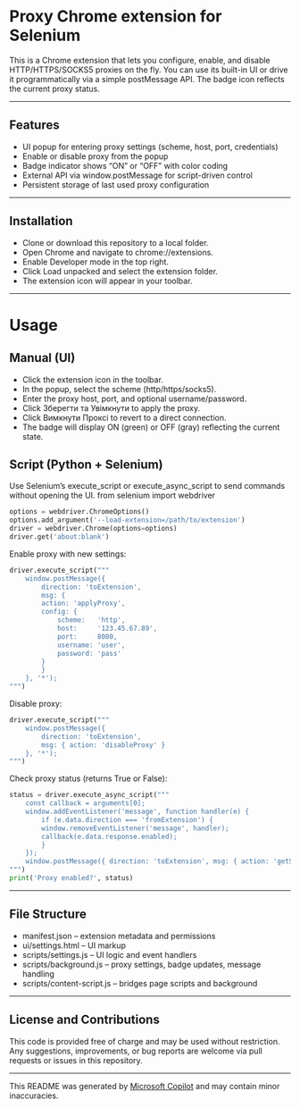 # Proxy Chrome extension for Selenium

This is a Chrome extension that lets you configure, enable, and disable HTTP/HTTPS/SOCKS5 proxies on the fly. You can use its built-in UI or drive it programmatically via a simple postMessage API. The badge icon reflects the current proxy status.

---

## Features

- UI popup for entering proxy settings (scheme, host, port, credentials)
- Enable or disable proxy from the popup
- Badge indicator shows “ON” or “OFF” with color coding
- External API via window.postMessage for script-driven control
- Persistent storage of last used proxy configuration

---

## Installation

- Clone or download this repository to a local folder.
- Open Chrome and navigate to chrome://extensions.
- Enable Developer mode in the top right.
- Click Load unpacked and select the extension folder.
- The extension icon will appear in your toolbar.

---

# Usage

## Manual (UI)

- Click the extension icon in the toolbar.
- In the popup, select the scheme (http/https/socks5).
- Enter the proxy host, port, and optional username/password.
- Click Зберегти та Увімкнути to apply the proxy.
- Click Вимкнути Проксі to revert to a direct connection.
- The badge will display ON (green) or OFF (gray) reflecting the current state.

## Script (Python + Selenium)

Use Selenium’s execute_script or execute_async_script to send commands without opening the UI.
from selenium import webdriver

```python
options = webdriver.ChromeOptions()
options.add_argument('--load-extension=/path/to/extension')
driver = webdriver.Chrome(options=options)
driver.get('about:blank')
```

Enable proxy with new settings:

```python
driver.execute_script("""
    window.postMessage({
        direction: 'toExtension',
        msg: {
        action: 'applyProxy',
        config: {
            scheme:   'http',
            host:     '123.45.67.89',
            port:     8080,
            username: 'user',
            password: 'pass'
        }
        }
    }, '*');
""")
```

Disable proxy:

```python
driver.execute_script("""
    window.postMessage({
        direction: 'toExtension',
        msg: { action: 'disableProxy' }
    }, '*');
""")
```

Check proxy status (returns True or False):

```python
status = driver.execute_async_script("""
    const callback = arguments[0];
    window.addEventListener('message', function handler(e) {
        if (e.data.direction === 'fromExtension') {
        window.removeEventListener('message', handler);
        callback(e.data.response.enabled);
        }
    });
    window.postMessage({ direction: 'toExtension', msg: { action: 'getStatus' } }, '*');
""")
print('Proxy enabled?', status)
```

---

## File Structure

- manifest.json – extension metadata and permissions
- ui/settings.html – UI markup
- scripts/settings.js – UI logic and event handlers
- scripts/background.js – proxy settings, badge updates, message handling
- scripts/content-script.js – bridges page scripts and background

---

## License and Contributions
This code is provided free of charge and may be used without restriction. Any suggestions, improvements, or bug reports are welcome via pull requests or issues in this repository.

---

This README was generated by [Microsoft Copilot](https://copilot.microsoft.com/) and may contain minor inaccuracies.